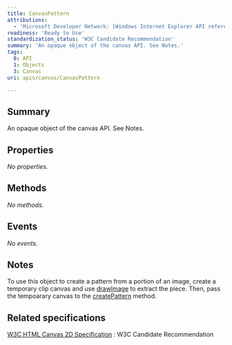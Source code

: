 ```yaml
---
title: CanvasPattern
attributions:
  - 'Microsoft Developer Network: [Windows Internet Explorer API reference Article](http://msdn.microsoft.com/en-us/library/ie/hh828809%28v=vs.85%29.aspx)'
readiness: 'Ready to Use'
standardization_status: 'W3C Candidate Recommendation'
summary: 'An opaque object of the canvas API. See Notes.'
tags:
  0: API
  1: Objects
  3: Canvas
uri: apis/canvas/CanvasPattern

---
```

## Summary

An opaque object of the canvas API. See Notes.

## Properties

*No properties.*

## Methods

*No methods.*

## Events

*No events.*

## Notes

To use this object to create a pattern from a portion of an image, create a temporary clip canvas and use [drawImage](/apis/canvas/CanvasRenderingContext2D/drawImage) to extract the piece. Then, pass the tempoarary canvas to the [createPattern](/apis/canvas/CanvasRenderingContext2D/createPattern) method.

## Related specifications

[W3C HTML Canvas 2D Specification](http://www.w3.org/TR/2012/CR-2dcontext-20121217/)
:   W3C Candidate Recommendation
